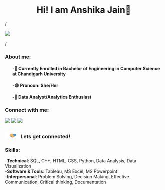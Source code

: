 
<h1 align="center"> Hi! I am Anshika Jain👋</h1>

/*<p> <img src="https://komarev.com/ghpvc/?username=DISHA-TRIVEDI&label=Profile%20views&color=52bc56&style=plastic" alter="Anshika Jain"/></p>*/
<p>
    <h3>About me:</h3>
 <ul> 
        <h4>-🔭 Currently Enrolled in Bachelor of Engineering in Computer Science at Chandigarh University </h4>
        <h4>-😄 Pronoun: She/Her</h4>
        <h4>-🌱 Data Analyst/Analytics Enthusiast</h4>
        
</ul> 
</p>
    <h3>Connect with me:</h3>
    <p>
        <a  href="mailto: anshika19062002@gmail.com" target="_blank"><img src="https://cdn1.iconfinder.com/data/icons/google-new-logos-1/32/gmail_new_logo-256.png" alter="anshik19062002@gmail.com" width="40"/></a>
        <a  href="https://linkedin.com/in/anshika-jain-19j06/" target="_blank"><img src="https://cdn3.iconfinder.com/data/icons/capsocial-round/500/linkedin-512.png" alter="Anshika Jain" width="40"/></a>
        <a  href="https://www.hackerrank.com/profile/anshika19062002" target="_blank"><img src="https://cdn4.iconfinder.com/data/icons/logos-and-brands/512/160_Hackerrank_logo_logos-256.png" alter="@anshika19062002" width="40"/></a>            
    </p>
    <p>
    <h3 align="left"> <img src="https://raw.githubusercontent.com/ank1traj/ank1traj/master/media/Handshake.gif" alter="Anshika Jain" width="50"/>Lets get connected!</h3>
    </p>
    <h3>Skills:</h3>
    <p>
    -<b>Technical</b>: SQL, C++, HTML, CSS, Python, Data Analysis, Data Visualization <br>
    -<b>Software & Tools</b>: Tableau, MS Excel, MS Powerpoint<br>
    -<b>Interpersonal</b>: Problem Solving, Decision Making, Effective Communication, Critical thinking, Documentation
 </p>
 
